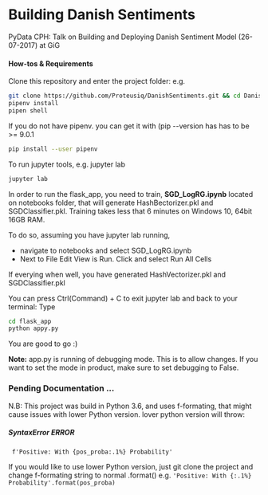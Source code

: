 # Building Danish Sentiments
PyData CPH: Talk on Building and Deploying Danish Sentiment Model (26-07-2017) at GiG

#### How-tos & Requirements

Clone this repository and enter the project folder: e.g.

``` bash
git clone https://github.com/Proteusiq/DanishSentiments.git && cd DanishSentiments
pipenv install
pipen shell

```
If you do not have pipenv. you can get it with (pip --version has has to be >= 9.0.1
```bash
pip install --user pipenv
```

To run jupyter tools, e.g. jupyter lab

```bash
jupyter lab
```

In order to run the flask_app, you need to train, **SGD_LogRG.ipynb** located on notebooks folder, that will generate HashBectorizer.pkl and SGDClassifier.pkl. Training takes less that 6 minutes on Windows 10, 64bit 16GB RAM.

To do so, assuming you have jupyter lab running,
- navigate to notebooks and select SGD_LogRG.ipynb
- Next to File Edit View is Run. Click and select Run All Cells

If everying when well, you have generated HashVectorizer.pkl and SGDClassifier.pkl

You can press Ctrl(Command) + C to exit jupyter lab and back to your terminal: Type

```bash
cd flask_app
python appy.py
```

You are good to go :) 

**Note:** app.py is running of debugging mode. This is to allow changes. If you want to set the mode in product, make sure to set
debugging to False.

### Pending Documentation ...

N.B: This project was build in Python 3.6, and uses f-formating, that might cause issues with lower Python version. lover python version will throw:

##### SyntaxError ERROR
``` f'Positive: With {pos_proba:.1%} Probability'```
 
If you would like to use lower Python version, just git clone the project and change f-formating string to normal
.format() e.g.
```'Positive: With {:.1%} Probability'.format(pos_proba)```



